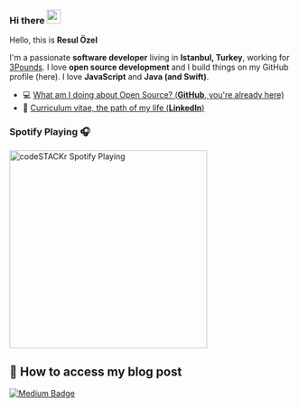 
### Hi there <a href="https://www.resulozel.com.tr/"><img src="https://media.giphy.com/media/hvRJCLFzcasrR4ia7z/giphy.gif" width="25px"></a>

Hello, this is **Resul Özel**

I'm a passionate **software developer** living in **Istanbul, Turkey**, working for [3Pounds](http://www.3pounds.io).
I love **open source development** and I build things on my GitHub profile (here).
I love **JavaScript** and **Java (and Swift)**.

- 💻  [What am I doing about Open Source? (**GitHub**, you're already here)](https://github.com/rozel96)
- 🏹  [Curriculum vitae, the path of my life (**LinkedIn**)](https://linkedin.com/in/resul-özel-3710601a1)



### Spotify Playing 🎧

[<img src="https://now-playing-codestackr.vercel.app/api/spotify-playing" alt="codeSTACKr Spotify Playing" width="350" />](https://open.spotify.com/user/swyqyimdc12jajde4vpwd2x1b)





## 📝 How to access my blog post

[![Medium Badge](https://img.shields.io/badge/ResulOzel-Medium-blue?style=for-the-badge&logo=medium)](https://medium.com/@rslozl)



